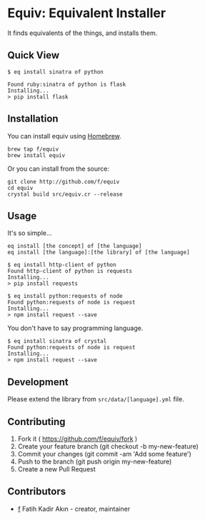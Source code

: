# Equiv: Equivalent Installer

It finds equivalents of the things, and installs them.

## Quick View

```
$ eq install sinatra of python

Found ruby:sinatra of python is flask
Installing...
> pip install flask
```

## Installation

You can install equiv using [Homebrew](http://brew.sh).


```
brew tap f/equiv
brew install equiv
```

Or you can install from the source:

```
git clone http://github.com/f/equiv
cd equiv
crystal build src/equiv.cr --release
```

## Usage

It's so simple...

```
eq install [the concept] of [the language]
eq install [the language]:[the library] of [the language]
```

```
$ eq install http-client of python
Found http-client of python is requests
Installing...
> pip install requests
```

```
$ eq install python:requests of node
Found python:requests of node is request
Installing...
> npm install request --save
```

You don't have to say programming language.

```
$ eq install sinatra of crystal
Found python:requests of node is request
Installing...
> npm install request --save
```

## Development

Please extend the library from `src/data/[language].yml` file.

## Contributing

1. Fork it ( https://github.com/f/equiv/fork )
2. Create your feature branch (git checkout -b my-new-feature)
3. Commit your changes (git commit -am 'Add some feature')
4. Push to the branch (git push origin my-new-feature)
5. Create a new Pull Request

## Contributors

- [f](https://github.com/f) Fatih Kadir Akın - creator, maintainer
